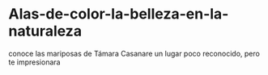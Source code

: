 # Alas-de-color-la-belleza-en-la-naturaleza
conoce las mariposas de Támara Casanare un lugar poco reconocido, pero te impresionara
